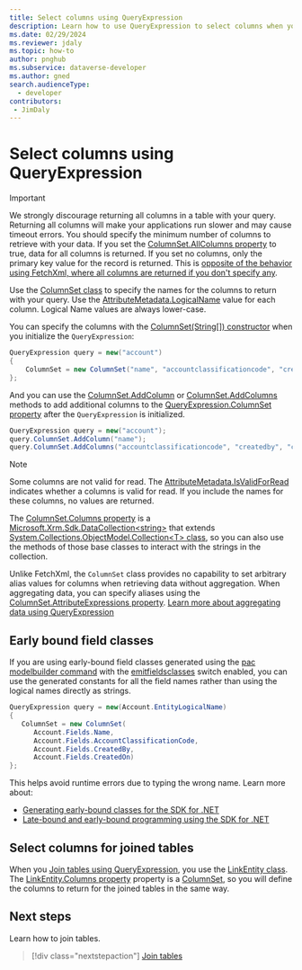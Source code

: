 ```yaml
---
title: Select columns using QueryExpression
description: Learn how to use QueryExpression to select columns when you retrieve data from Microsoft Dataverse.
ms.date: 02/29/2024
ms.reviewer: jdaly
ms.topic: how-to
author: pnghub
ms.subservice: dataverse-developer
ms.author: gned
search.audienceType: 
  - developer
contributors:
 - JimDaly
---
```

# Select columns using QueryExpression

> [!IMPORTANT]
> We strongly discourage returning all columns in a table with your query. Returning all columns will make your applications run slower and may cause timeout errors. You should specify the minimum number of columns to retrieve with your data. If you set the [ColumnSet.AllColumns property](xref:Microsoft.Xrm.Sdk.Query.ColumnSet.AllColumns) to true, data for all columns is returned. If you set no columns, only the primary key value for the record is returned. This is [opposite of the behavior using FetchXml, where all columns are returned if you don't specify any](../../fetchxml/select-columns.md).

Use the [ColumnSet class](xref:Microsoft.Xrm.Sdk.Query.ColumnSet) to specify the names for the columns to return with your query. Use the [AttributeMetadata.LogicalName](xref:Microsoft.Xrm.Sdk.Metadata.AttributeMetadata.LogicalName) value for each column. Logical Name values are always lower-case.

You can specify the columns with the [ColumnSet(String[]) constructor](/dotnet/api/microsoft.xrm.sdk.query.columnset.-ctor#microsoft-xrm-sdk-query-columnset-ctor(system-string())) when you initialize the `QueryExpression`:

```csharp
QueryExpression query = new("account")
{
    ColumnSet = new ColumnSet("name", "accountclassificationcode", "createdby", "createdon")
};
```

And you can use the [ColumnSet.AddColumn](xref:Microsoft.Xrm.Sdk.Query.ColumnSet.AddColumn%2A) or [ColumnSet.AddColumns](xref:Microsoft.Xrm.Sdk.Query.ColumnSet.AddColumns%2A) methods to add additional columns to the [QueryExpression.ColumnSet property](xref:Microsoft.Xrm.Sdk.Query.QueryExpression.ColumnSet) after the `QueryExpression` is initialized.

```csharp
QueryExpression query = new("account");
query.ColumnSet.AddColumn("name");
query.ColumnSet.AddColumns("accountclassificationcode", "createdby", "createdon");
```

> [!NOTE]
> Some columns are not valid for read. The [AttributeMetadata.IsValidForRead](xref:Microsoft.Xrm.Sdk.Metadata.AttributeMetadata.IsValidForRead) indicates whether a columns is valid for read. If you include the names for these columns, no values are returned.
> 
> The [ColumnSet.Columns property](xref:Microsoft.Xrm.Sdk.Query.ColumnSet.Columns) is a [Microsoft.Xrm.Sdk.DataCollection&lt;string&gt;](xref:Microsoft.Xrm.Sdk.DataCollection%601) that extends [System.Collections.ObjectModel.Collection&lt;T&gt; class](xref:System.Collections.ObjectModel.Collection%601), so you can also use the methods of those base classes to interact with the strings in the collection.
> 
> Unlike FetchXml, the `ColumnSet` class provides no capability to set arbitrary alias values for columns when retrieving data without aggregation. When aggregating data, you can specify aliases using the [ColumnSet.AttributeExpressions property](xref:Microsoft.Xrm.Sdk.Query.ColumnSet.AttributeExpressions). [Learn more about aggregating data using QueryExpression](aggregate-data.md)


## Early bound field classes

If you are using early-bound field classes generated using the [pac modelbuilder command](/power-platform/developer/cli/reference/modelbuilder) with the [emitfieldsclasses](/power-platform/developer/cli/reference/modelbuilder#--emitfieldsclasses--efc) switch enabled, you can use the generated constants for all the field names rather than using the logical names directly as strings.

```csharp
QueryExpression query = new(Account.EntityLogicalName)
{
   ColumnSet = new ColumnSet(
      Account.Fields.Name, 
      Account.Fields.AccountClassificationCode,
      Account.Fields.CreatedBy, 
      Account.Fields.CreatedOn)
};
```

This helps avoid runtime errors due to typing the wrong name. Learn more about:

- [Generating early-bound classes for the SDK for .NET](../generate-early-bound-classes.md) 
- [Late-bound and early-bound programming using the SDK for .NET](../early-bound-programming.md)

## Select columns for joined tables

When you [Join tables using QueryExpression](join-tables.md), you use the [LinkEntity class](xref:Microsoft.Xrm.Sdk.Query.LinkEntity). The [LinkEntity.Columns property](xref:Microsoft.Xrm.Sdk.Query.LinkEntity.Columns) property is a [ColumnSet](xref:Microsoft.Xrm.Sdk.Query.ColumnSet), so you will define the columns to return for the joined tables in the same way.

## Next steps

Learn how to join tables.

> [!div class="nextstepaction"]
> [Join tables](join-tables.md)
